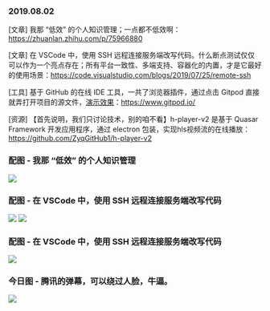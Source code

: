 ### 2019.08.02

[文章] 我那 “低效” 的个人知识管理；一点都不低效啊：<https://zhuanlan.zhihu.com/p/75966880>

[文章] 在 VSCode 中，使用 SSH 远程连接服务端改写代码。什么断点测试仅仅可以作为一个亮点存在；所有平台一致性、多端支持、容器化的内置，才是它最好的使用场景：<https://code.visualstudio.com/blogs/2019/07/25/remote-ssh>

[工具] 基于 GitHub 的在线 IDE 工具，一共了浏览器插件，通过点击 Gitpod 直接就弄打开项目的源文件，[演示效果](https://gitpod.io/#https://github.com/wubaiqing/zaobao)：<https://www.gitpod.io/>

[资源] 【首先说明，我们只讨论技术，别的咱不看】h-player-v2 是基于 Quasar Framework 开发应用程序，通过 electron 包装，实现hls视频流的在线播放：<https://github.com/ZyqGitHub1/h-player-v2>

### 配图 - 我那 “低效” 的个人知识管理
![](https://pic2.zhimg.com/80/v2-9dc9a4c7d8b9f10046db1f64ad098a7d_hd.jpg)

### 配图 - 在 VSCode 中，使用 SSH 远程连接服务端改写代码
![](https://code.visualstudio.com/assets/blogs/2019/07/25/remote-commands.png)
![](https://code.visualstudio.com/assets/blogs/2019/07/25/python-intellisense.png)

### 配图 - 在 VSCode 中，使用 SSH 远程连接服务端改写代码
![](https://www.gitpod.io/static/75c5a386c6a89bcd66497661ea486ba7/12eea/gitpod-prefix.png)

### 今日图 - 腾讯的弹幕，可以绕过人脸，牛逼。
![](http://qn.40zhe.com/16c57efddaa3a01d)
